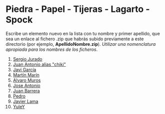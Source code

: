 Piedra - Papel - Tijeras - Lagarto - Spock
===

Escribe un elemento nuevo en la lista con tu nombre y primer apellido, que sea un enlace al fichero .zip que habrás subido previamente a este directorio (por ejemplo, **ApellidoNombre.zip**). *Utilizar una nomenclatura apropiada para los nombres de los ficheros*.

1. [Sergio Jurado](https://github.com/Sergio-Jurado/TheBigBanTheoryGame)
2. [Juan Antonio alias "chiki"](https://github.com/JuanAntonio21/piedrapapeltijera)
3. [Javi García](https://github.com/javilj03/Juego_Lagarto_spock)
4. [Martín Marín](https://github.com/THEliberator03/PiedraPapelTijeraAndroid)
5. [Alvaro Muros](https://github.com/alvaromuros27/JuegoPractica)
6. [Jose Antonio](https://github.com/OteloxESP/Piedra-papel-y-tijeras)
8. [Juan Barrera](https://github.com/Acaluw/RPSLS_PiedraPapelTijera)
9. [Pedro](https://github.com/Dreufter/MobileApps/tree/main/RPSLS)
10. [Javier Lama](https://github.com/javilj03/Juego_Lagarto_spock)
11. [YuleY](https://github.com/YuleiYanYY/PiedraPapelTijeras)

